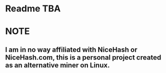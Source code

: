 # Readme TBA
# 
# NOTE
## I am in no way affiliated with NiceHash or NiceHash.com, this is a personal project created as an alternative miner on Linux.